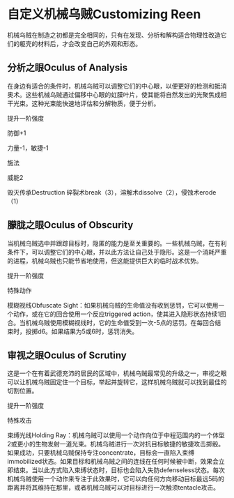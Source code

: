 # 自定义机械乌贼Customizing Reen

机械乌贼在制造之初都是完全相同的，只有在发现、分析和解构适合物理性改造它们的躯壳的材料后，才会改变自己的外观和形态。

## 分析之眼Oculus of Analysis

在身边有适合的条件时，机械乌贼可以调整它们的中心眼，以便更好的检测和抵消奥术。这些机械乌贼通过偏移中心眼的虹膜叶片，使其能将自然发出的光聚焦成相干光束。这种光束能快速地评估和分解物质，便于分析。

提升一阶强度

防御+1

力量-1，敏捷-1

施法

威能2

毁灭传承Destruction
碎裂术break（3），溶解术dissolve（2），侵蚀术erode（1）

## 朦胧之眼Oculus of Obscurity

当机械乌贼选中并跟踪目标时，隐匿的能力是至关重要的。一些机械乌贼，在有利条件下，可以调整它们的中心眼，并以此方法让自己处于隐形。这是一个消耗严重的进程，机械乌贼也只能节省地使用，但这能提供巨大的临时战术优势。

提升一阶强度

特殊动作

模糊视线Obfuscate
Sight：如果机械乌贼的生命值没有收到惩罚，它可以使用一个动作，或在它的回合使用一个反应triggered
action，使其进入隐形状态持续1回合。当机械乌贼使用模糊视线时，它的生命值受到一次-5点的惩罚。在每回合结束时，投掷d6。如果结果为5或6时，惩罚消失。

## 审视之眼Oculus of Scrutiny

这是一个在有着武德充沛的居民的区域中，机械乌贼最常见的升级之一，审视之眼可以让机械乌贼固定住一个目标，举起并旋转它，这样机械乌贼就可以找到最佳的切割位置。

提升一阶强度

特殊攻击

束缚光线Holding
Ray：机械乌贼可以使用一个动作向位于中程范围内的一个体型2或更小的生物发射一道光束。机械乌贼进行一次对抗目标敏捷的敏捷攻击掷骰。如果成功，只要机械乌贼保持专注concentrate，目标会一直陷入束缚immobilized状态。如果目标和机械乌贼之间的连线在任何时候被中断，效果会立即结束。当以此方式陷入束缚状态时，目标也会陷入失防defenseless状态。每次机械乌贼使用一个动作来专注于此效果时，它可以向任何方向移动目标最远5码的距离并将其维持在那里，或者机械乌贼可以对目标进行一次触须tentacle攻击。
